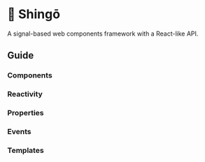 # 🚥 Shingō

A signal-based web components framework with a React-like API.

## Guide

### Components

### Reactivity

### Properties

### Events

### Templates
